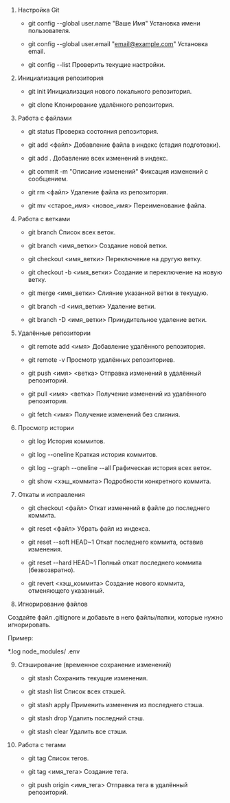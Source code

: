 1. Настройка Git

    - git config --global user.name "Ваше Имя"
        Установка имени пользователя.
    
    - git config --global user.email "email@example.com"
        Установка email.
    
    - git config --list
        Проверить текущие настройки.

2. Инициализация репозитория

    - git init
        Инициализация нового локального репозитория.
    
    - git clone <URL>
        Клонирование удалённого репозитория.

3. Работа с файлами

    - git status
        Проверка состояния репозитория.
    
    - git add <файл>
        Добавление файла в индекс (стадия подготовки).
    
    - git add .
        Добавление всех изменений в индекс.
    
    - git commit -m "Описание изменений"
        Фиксация изменений с сообщением.
    
    - git rm <файл>
        Удаление файла из репозитория.
    
    - git mv <старое_имя> <новое_имя>
        Переименование файла.

4. Работа с ветками

    - git branch
        Список всех веток.
    
    - git branch <имя_ветки>
        Создание новой ветки.
    
    - git checkout <имя_ветки>
        Переключение на другую ветку.
    
    - git checkout -b <имя_ветки>
        Создание и переключение на новую ветку.
    
    - git merge <имя_ветки>
        Слияние указанной ветки в текущую.
    
    - git branch -d <имя_ветки>
        Удаление ветки.
    
    - git branch -D <имя_ветки>
        Принудительное удаление ветки.

5. Удалённые репозитории

    - git remote add <имя> <URL>
        Добавление удалённого репозитория.
    
    - git remote -v
        Просмотр удалённых репозиториев.
    
    - git push <имя> <ветка>
        Отправка изменений в удалённый репозиторий.
    
    - git pull <имя> <ветка>
        Получение изменений из удалённого репозитория.
    
    - git fetch <имя>
        Получение изменений без слияния.

6. Просмотр истории

    - git log
        История коммитов.
    
    - git log --oneline
        Краткая история коммитов.
    
    - git log --graph --oneline --all
        Графическая история всех веток.
    
    - git show <хэш_коммита>
        Подробности конкретного коммита.

7. Откаты и исправления

    - git checkout <файл>
        Откат изменений в файле до последнего коммита.
    
    - git reset <файл>
        Убрать файл из индекса.
    
    - git reset --soft HEAD~1
        Откат последнего коммита, оставив изменения.
    
    - git reset --hard HEAD~1
        Полный откат последнего коммита (безвозвратно).
    
    - git revert <хэш_коммита>
        Создание нового коммита, отменяющего указанный.

8. Игнорирование файлов

Создайте файл .gitignore и добавьте в него файлы/папки, которые нужно игнорировать.

Пример:

*.log
node_modules/
.env

9. Стэширование (временное сохранение изменений)

    - git stash
        Сохранить текущие изменения.
    
    - git stash list
        Список всех стэшей.
    
    - git stash apply
        Применить изменения из последнего стэша.
    
    - git stash drop
        Удалить последний стэш.
    
    - git stash clear
        Удалить все стэши.

10. Работа с тегами

    - git tag
        Список тегов.
    
    - git tag <имя_тега>
        Создание тега.
    
    - git push origin <имя_тега>
        Отправка тега в удалённый репозиторий.
